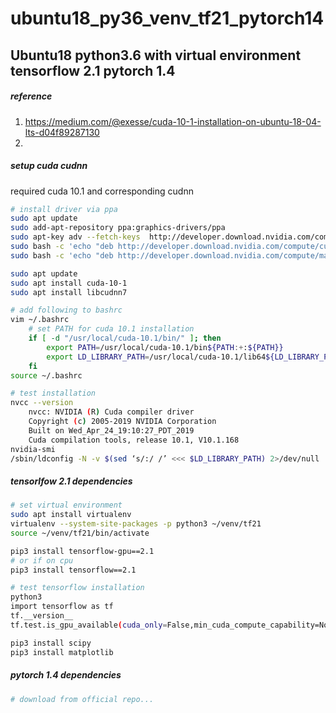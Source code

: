 
# ubuntu18_py36_venv_tf21_pytorch14
## Ubuntu18 python3.6 with virtual environment tensorflow 2.1 pytorch 1.4
##### reference
1. https://medium.com/@exesse/cuda-10-1-installation-on-ubuntu-18-04-lts-d04f89287130
2. 
##### setup cuda cudnn
required cuda 10.1 and corresponding cudnn
```sh
# install driver via ppa
sudo apt update
sudo add-apt-repository ppa:graphics-drivers/ppa
sudo apt-key adv --fetch-keys  http://developer.download.nvidia.com/compute/cuda/repos/ubuntu1804/x86_64/7fa2af80.pub
sudo bash -c 'echo "deb http://developer.download.nvidia.com/compute/cuda/repos/ubuntu1804/x86_64 /" > /etc/apt/sources.list.d/cuda.list'
sudo bash -c 'echo "deb http://developer.download.nvidia.com/compute/machine-learning/repos/ubuntu1804/x86_64 /" > /etc/apt/sources.list.d/cuda_learn.list'

sudo apt update
sudo apt install cuda-10-1
sudo apt install libcudnn7

# add following to bashrc
vim ~/.bashrc
	# set PATH for cuda 10.1 installation
	if [ -d "/usr/local/cuda-10.1/bin/" ]; then
	    export PATH=/usr/local/cuda-10.1/bin${PATH:+:${PATH}}
	    export LD_LIBRARY_PATH=/usr/local/cuda-10.1/lib64${LD_LIBRARY_PATH:+:${LD_LIBRARY_PATH}}
	fi
source ~/.bashrc

# test installation
nvcc --version
	nvcc: NVIDIA (R) Cuda compiler driver
	Copyright (c) 2005-2019 NVIDIA Corporation
	Built on Wed_Apr_24_19:10:27_PDT_2019
	Cuda compilation tools, release 10.1, V10.1.168
nvidia-smi
/sbin/ldconfig -N -v $(sed ‘s/:/ /’ <<< $LD_LIBRARY_PATH) 2>/dev/null | grep libcudnn
```

##### tensorlfow 2.1 dependencies
```sh
# set virtual environment
sudo apt install virtualenv
virtualenv --system-site-packages -p python3 ~/venv/tf21
source ~/venv/tf21/bin/activate

pip3 install tensorflow-gpu==2.1
# or if on cpu
pip3 install tensorflow==2.1

# test tensorflow installation
python3
import tensorflow as tf
tf.__version__
tf.test.is_gpu_available(cuda_only=False,min_cuda_compute_capability=None)

pip3 install scipy
pip3 install matplotlib

```

##### pytorch 1.4 dependencies
```sh
# download from official repo...
```


